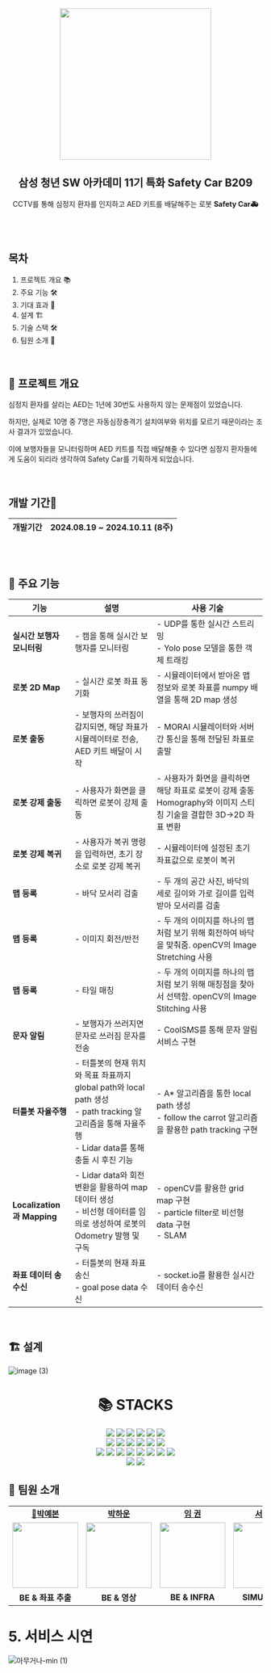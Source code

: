 
 <div align="center">

<img width="300px" src="https://github.com/user-attachments/assets/33d90d25-fe2f-4411-aa58-9e971deacb6e" />

<br>


<h2>삼성 청년 SW 아카데미 11기 특화 Safety Car B209</h2>

<p>
    CCTV를 통해 심정지 환자를 인지하고
    AED 키트를 배달해주는 로봇 <strong>Safety Car🚑</strong>
</p>

<br/>
<br/>

</div>

<div>
 
## **목차**

1. 프로젝트 개요 📚
2. 주요 기능 🛠️
3. 기대 효과 🌟
4. 설계 🏗️
5. 기술 스택 🛠️
6. 팀원 소개 👥

</div>

<br/>

<div>

## 💫 프로젝트 개요

심정지 환자를 살리는 AED는 1년에 30번도 사용하지 않는 문제점이 있었습니다.

하지만, 실제로 10명 중 7명은 자동심장충격기 설치여부와 위치를 모르기 때문이라는 조사 결과가 있었습니다.

이에 보행자들을 모니터링하며 AED 키트를 직접 배달해줄 수 있다면 심정지 환자들에게 도움이 되리라 생각하여 Safety Car를 기획하게 되었습니다.

<br/>

<h2> 개발 기간📅</h2>

| 개발기간 | 2024.08.19 ~ 2024.10.11 (8주) |
| -------- | ----------------------------- |

</div>

</div>

<br/>
<br/>

<!-- 기술 스택 -->

## 📌 주요 기능

| **기능**                        | **설명**                                                                                                                                           | **사용 기술**                                                                                                              |
| ------------------------------- | -------------------------------------------------------------------------------------------------------------------------------------------------- | ------------------------------------------------------------------------------------------------------------------------- |
| **실시간 보행자 모니터링**          | - 캠을 통해 실시간 보행자를 모니터링<br>                                     | - UDP를 통한 실시간 스트리밍<br>- Yolo pose 모델을 통한 객체 트래킹                                                                |
| **로봇 2D Map** | - 실시간 로봇 좌표 동기화<br>                                                                     | - 시뮬레이터에서 받아온 맵 정보와 로봇 좌표를 numpy 배열을 통해 2D map 생성                                                                                             |
| **로봇 출동**                    | - 보행자의 쓰러짐이 감지되면, 해당 좌표가 시뮬레이터로 전송, AED 키트 배달이 시작                                                                                                     | - MORAI 시뮬레이터와 서버 간 통신을 통해 전달된 좌표로 출발                                                |
| **로봇 강제 출동**        | - 사용자가 화면을 클릭하면 로봇이 강제 출동<br>                                                                                    | - 사용자가 화면을 클릭하면 해당 좌표로 로봇이 강제 출동 Homography와 이미지 스티칭 기술을 결합한 3D->2D 좌표 변환                                                                                         |
| **로봇 강제 복귀**               | - 사용자가 복귀 명령을 입력하면, 초기 장소로 로봇 강제 복귀<br>                               | - 시뮬레이터에 설정된 초기 좌표값으로 로봇이 복귀 |
| **맵 등록**             | - 바닥 모서리 검출<br>                                                                        | - 두 개의 공간 사진, 바닥의 세로 길이와 가로 길이를 입력받아 모서리를 검출            |
| **맵 등록**          | - 이미지 회전/반전                                                              | - 두 개의 이미지를 하나의 맵처럼 보기 위해 회전하여 바닥을 맞춰줌. openCV의 Image Stretching 사용                                                                                      |
| **맵 등록**          | - 타일 매칭                                                              | - 두 개의 이미지를 하나의 맵처럼 보기 위해 매칭점을 찾아서 선택함. openCV의 Image Stitching 사용                                                                                     |
| **문자 알림**          | - 보행자가 쓰러지면 문자로 쓰러짐 문자를 전송                                                              | - CoolSMS를 통해 문자 알림 서비스 구현                                                                                     |
| **터틀봇 자율주행**          | - 터틀봇의 현재 위치와 목표 좌표까지 global path와 local path 생성<br> - path tracking 알고리즘을 통해 자율주행<br> - Lidar data를 통해 충돌 시 후진 기능                                                              | - A* 알고리즘을 통한 local path 생성<br> - follow the carrot 알고리즘을 활용한 path tracking 구현                                                                                     |
| **Localization과 Mapping**          | - Lidar data와 회전 변환을 활용하여 map 데이터 생성<br> - 비선형 데이터를 임의로 생성하여 로봇의 Odometry 발행 및 구독                                                              | - openCV를 활용한 grid map 구현<br> - particle filter로 비선형 data 구현<br> - SLAM                                                                                     |
| **좌표 데이터 송수신**          | - 터틀봇의 현재 좌표 송신<br> - goal pose data 수신                                                              | - socket.io를 활용한 실시간 데이터 송수신                                                                                     |

<br/>

## 🏗️ 설계
![image (3)](https://github.com/user-attachments/assets/61552a56-e48a-410b-99a7-e976705e3718)


<div align=center><h1>📚 STACKS</h1></div>

<div align=center> 
  <!--frontend-->
  <img src="https://img.shields.io/badge/html5-E34F26?style=for-the-badge&logo=html5&logoColor=white"> 
  <img src="https://img.shields.io/badge/css-1572B6?style=for-the-badge&logo=css3&logoColor=white"> 
  <img src="https://img.shields.io/badge/javascript-F7DF1E?style=for-the-badge&logo=javascript&logoColor=black"> 
    
  <img src="https://img.shields.io/badge/react-61DAFB?style=for-the-badge&logo=react&logoColor=black"> 
  <img src="https://img.shields.io/badge/node.js-339933?style=for-the-badge&logo=Node.js&logoColor=white">
  <img src="https://img.shields.io/badge/socket.io-010101?style=for-the-badge&logo=socket.io&logoColor=white">
  <br>
  
  <!--backend-->
  <img src="https://img.shields.io/badge/java-007396?style=for-the-badge&logo=java&logoColor=white"> 
  <img src="https://img.shields.io/badge/c++-00599C?style=for-the-badge&logo=c%2B%2B&logoColor=white">
  <img src="https://img.shields.io/badge/python-3776AB?style=for-the-badge&logo=python&logoColor=white"> 
  
  <img src="https://img.shields.io/badge/springboot-6DB33F?style=for-the-badge&logo=springboot&logoColor=white"> 
  <img src="https://img.shields.io/badge/fastapi-009688?style=for-the-badge&logo=fastapi&logoColor=white">
  
  <img src="https://img.shields.io/badge/redis-FF4438?style=for-the-badge&logo=redis&logoColor=white">
  <br>
  <!--ROS-->
  <img src="https://img.shields.io/badge/ros-22314E?style=for-the-badge&logo=ros&logoColor=white">
  <img src="https://img.shields.io/badge/opencv-5C3EE8?style=for-the-badge&logo=opencv&logoColor=white">
  <img src="https://img.shields.io/badge/yolo v8-5C3EE8?style=for-the-badge&logo=&logoColor=white">

  <!--infra-->
  <img src="https://img.shields.io/badge/docker-2496ED?style=for-the-badge&logo=docker&logoColor=white"> 
  <img src="https://img.shields.io/badge/jenkins-D24939?style=for-the-badge&logo=jenkins&logoColor=white"> 

  <img src="https://img.shields.io/badge/ubuntu-E95420?style=for-the-badge&logo=ubuntu&logoColor=black"> 
  <img src="https://img.shields.io/badge/amazon aws-232F3E?style=for-the-badge&logo=Amazon Web Services&logoColor=white"> 
  <img src="https://img.shields.io/badge/nginx-009639?style=for-the-badge&logo=nginx&logoColor=white">
  <br>
  
  <img src="https://img.shields.io/badge/github-181717?style=for-the-badge&logo=github&logoColor=white">
  <img src="https://img.shields.io/badge/git-F05032?style=for-the-badge&logo=git&logoColor=white">
  <br>
</div>

## 👥 팀원 소개

<table>
<tr>
    <td align="center"><a href="https://github.com/shanaid"><b>👑박예본</b></a></td>
    <td align="center"><a href="https://github.com/poow810"><b>박하운</b></a></td>
    <td align="center"><a href="https://github.com/boeunyoon"><b>임 권</b></a></td>
    <td align="center"><a href="https://github.com/Geunbeom"><b>서근범</b></a></td>
    <td align="center"><a href="https://github.com/ssuinh"><b>홍수인</b></a></td>
    <td align="center"><a href="https://github.com/"><b>황용주</b></a></td>
  </tr>
 <tr>
     <td align="center"><a href="https://github.com/shanaid"><img src="https://avatars.githubusercontent.com/shanaid" width="130px;" alt=""></a></td>
    <td align="center"><a href="https://github.com/poow810"><img src="https://avatars.githubusercontent.com/poow810" width="130px;" alt=""></a></td>
    <td align="center"><a href="https://github.com/Al17OTON"><img src="https://avatars.githubusercontent.com/Al17OTON" width="130px;" alt=""></a></td>
    <td align="center"><a href="https://github.com/Geunbeom"><img src="https://avatars.githubusercontent.com/Geunbeom" width="130px;" alt=""></a></td>
    <td align="center"><a href="https://github.com/ssuinh"><img src="https://avatars.githubusercontent.com/ssuinh" width="130px;" alt=""></a></td>
    <td align="center"><a href="https://github.com/"><img src="https://avatars.githubusercontent.com/" width="130px;" alt=""></a></td>

  </tr>
  <tr>
    <td align="center"><b>BE & 좌표 추출</b></a></td>
    <td align="center"><b>BE & 영상</b></a></td>
    <td align="center"><b>BE & INFRA</b></a></td>
    <td align="center"><b>SIMULATOR</b></a></td>
    <td align="center"><b>FE & 영상</b></a></td>
    <td align="center"><b>SIMULATOR</b></a></td>
  </tr>
</table>

# 5. 서비스 시연
![아무거나-min (1)](https://github.com/user-attachments/assets/b07ff352-dc21-439e-87ca-9c0d08e51016)








